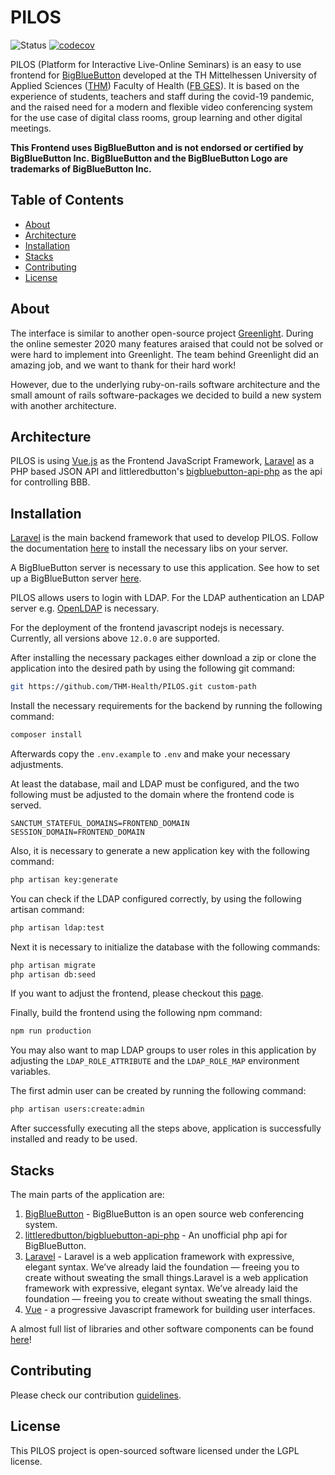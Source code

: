 # PILOS

![Status](https://travis-ci.org/THM-Health/PILOS.svg?branch=master)
[![codecov](https://codecov.io/gh/THM-Health/PILOS/branch/master/graph/badge.svg?token=6EXYQKIG3W)](https://codecov.io/gh/THM-Health/PILOS)

PILOS (Platform for Interactive Live-Online Seminars) is an easy to use frontend for [BigBlueButton](https://bigbluebutton.org/) developed at the TH Mittelhessen University of Applied Sciences ([THM](https://thm.de/)) Faculty of Health ([FB GES](https://www.thm.de/ges/)).
It is based on the experience of students, teachers and staff during the covid-19 pandemic, and the raised need for a modern and flexible video conferencing system for the use case of digital class rooms, group learning and other digital meetings. 


**This Frontend uses BigBlueButton and is not endorsed or certified by BigBlueButton Inc. BigBlueButton and the BigBlueButton Logo are trademarks of BigBlueButton Inc.**

## Table of Contents 
* [About](#about)
* [Architecture](#architecture)
* [Installation](#installation)
* [Stacks](#stacks)
* [Contributing](#contributing)
* [License](#license)

## About

The interface is similar to another open-source project [Greenlight](https://github.com/bigbluebutton/greenlight).
During the online semester 2020 many features araised that could not be solved or were hard to implement into Greenlight.
The team behind Greenlight did an amazing job, and we want to thank for their hard work!

However, due to the underlying ruby-on-rails software architecture and the small amount of rails software-packages
we decided to build a new system with another architecture.

## Architecture

PILOS is using [Vue.js](https://vuejs.org/) as the Frontend JavaScript Framework, [Laravel](https://laravel.com/) as a PHP based JSON API and littleredbutton's [bigbluebutton-api-php](https://github.com/littleredbutton/bigbluebutton-api-php) as the api for controlling BBB.

## Installation

[Laravel](https://laravel.com/) is the main backend framework that used to develop PILOS. Follow the documentation [here](https://laravel.com/docs/7.x/) to install the necessary libs on your server.

A BigBlueButton server is necessary to use this application. See how to set up a BigBlueButton server [here](https://docs.bigbluebutton.org/).

PILOS allows users to login with LDAP. For the LDAP authentication an LDAP server e.g. [OpenLDAP](https://www.openldap.org/) is necessary.

For the deployment of the frontend javascript nodejs is necessary. Currently, all versions above `12.0.0` are supported.

After installing the necessary packages either download a zip or clone the application into the desired path by using the following git command:
```bash
git https://github.com/THM-Health/PILOS.git custom-path
```

Install the necessary requirements for the backend by running the following command:
```bash
composer install
```

Afterwards copy the `.env.example` to `.env` and make your necessary adjustments.

At least the database, mail and LDAP must be configured, and the two following must be adjusted to the domain where the frontend code is served.
```dotenv
SANCTUM_STATEFUL_DOMAINS=FRONTEND_DOMAIN
SESSION_DOMAIN=FRONTEND_DOMAIN
```

Also, it is necessary to generate a new application key with the following command:
```bash
php artisan key:generate
```

You can check if the LDAP configured correctly, by using the following artisan command:
```bash
php artisan ldap:test
```

Next it is necessary to initialize the database with the following commands:

```bash
php artisan migrate
php artisan db:seed
```

If you want to adjust the frontend, please checkout this [page](https://github.com/THM-Health/PILOS/wiki/Customization).

Finally, build the frontend using the following npm command:
```bash
npm run production
```

You may also want to map LDAP groups to user roles in this application by adjusting the `LDAP_ROLE_ATTRIBUTE` and the `LDAP_ROLE_MAP` environment variables.

The first admin user can be created by running the following command:
```bash
php artisan users:create:admin
```

After successfully executing all the steps above, application is successfully installed and ready to be used.

## Stacks

The main parts of the application are:

1. [BigBlueButton](https://bigbluebutton.org/) - BigBlueButton is an open source web conferencing system.
2. [littleredbutton/bigbluebutton-api-php](https://github.com/littleredbutton/bigbluebutton-api-php) - An unofficial php api for BigBlueButton.
3. [Laravel](https://laravel.com/) - Laravel is a web application framework with expressive, elegant syntax. We’ve already laid the foundation — freeing you to create without sweating the small things.Laravel is a web application framework with expressive, elegant syntax. We’ve already laid the foundation — freeing you to create without sweating the small things.
4. [Vue](https://vuejs.org/) -  a progressive Javascript framework for building user interfaces.

A almost full list of libraries and other software components can be found [here](https://github.com/THM-Health/PILOS/wiki/Libraries)!

## Contributing

Please check our contribution [guidelines](CONTRIBUTING.MD).

## License

This PILOS project is open-sourced software licensed under the LGPL license.
